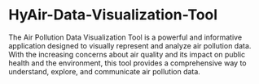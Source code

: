 # HyAir-Data-Visualization-Tool
The Air Pollution Data Visualization Tool is a powerful and informative application designed to visually represent and analyze air pollution data. With the increasing concerns about air quality and its impact on public health and the environment, this tool provides a comprehensive way to understand, explore, and communicate air pollution data.
